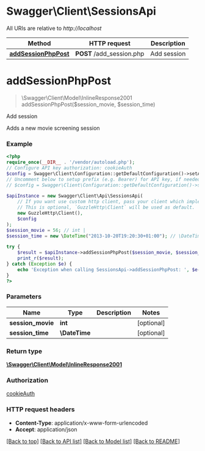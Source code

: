 # Swagger\Client\SessionsApi

All URIs are relative to *http://localhost*

Method | HTTP request | Description
------------- | ------------- | -------------
[**addSessionPhpPost**](SessionsApi.md#addsessionphppost) | **POST** /add_session.php | Add session

# **addSessionPhpPost**
> \Swagger\Client\Model\InlineResponse2001 addSessionPhpPost($session_movie, $session_time)

Add session

Adds a new movie screening session

### Example
```php
<?php
require_once(__DIR__ . '/vendor/autoload.php');
// Configure API key authorization: cookieAuth
$config = Swagger\Client\Configuration::getDefaultConfiguration()->setApiKey('user_id', 'YOUR_API_KEY');
// Uncomment below to setup prefix (e.g. Bearer) for API key, if needed
// $config = Swagger\Client\Configuration::getDefaultConfiguration()->setApiKeyPrefix('user_id', 'Bearer');

$apiInstance = new Swagger\Client\Api\SessionsApi(
    // If you want use custom http client, pass your client which implements `GuzzleHttp\ClientInterface`.
    // This is optional, `GuzzleHttp\Client` will be used as default.
    new GuzzleHttp\Client(),
    $config
);
$session_movie = 56; // int | 
$session_time = new \DateTime("2013-10-20T19:20:30+01:00"); // \DateTime | 

try {
    $result = $apiInstance->addSessionPhpPost($session_movie, $session_time);
    print_r($result);
} catch (Exception $e) {
    echo 'Exception when calling SessionsApi->addSessionPhpPost: ', $e->getMessage(), PHP_EOL;
}
?>
```

### Parameters

Name | Type | Description  | Notes
------------- | ------------- | ------------- | -------------
 **session_movie** | **int**|  | [optional]
 **session_time** | **\DateTime**|  | [optional]

### Return type

[**\Swagger\Client\Model\InlineResponse2001**](../Model/InlineResponse2001.md)

### Authorization

[cookieAuth](../../README.md#cookieAuth)

### HTTP request headers

 - **Content-Type**: application/x-www-form-urlencoded
 - **Accept**: application/json

[[Back to top]](#) [[Back to API list]](../../README.md#documentation-for-api-endpoints) [[Back to Model list]](../../README.md#documentation-for-models) [[Back to README]](../../README.md)

